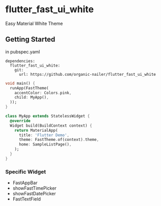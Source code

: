 # flutter_fast_ui_white

Easy Material White Theme

## Getting Started

in pubspec.yaml
```
dependencies:
  flutter_fast_ui_white:
    git:
      url: https://github.com/organic-nailer/flutter_fast_ui_white
```

```dart
void main() {
  runApp(FastTheme(
    accentColor: Colors.pink,
    child: MyApp(),
  ));
}

class MyApp extends StatelessWidget {
  @override
  Widget build(BuildContext context) {
    return MaterialApp(
      title: 'Flutter Demo',
      theme: FastTheme.of(context).theme,
      home: SampleListPage(),
    );
  }
}
```

### Specific Widget

- FastAppBar
- showFastTimePicker
- showFastDatePicker
- FastTextField
